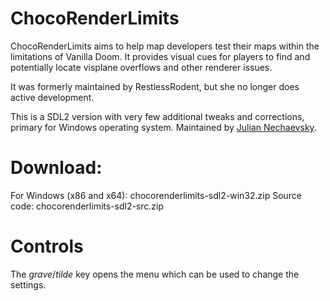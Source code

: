# ChocoRenderLimits

ChocoRenderLimits aims to help map developers test their maps within the
limitations of Vanilla Doom. It provides visual cues for players to find and
potentially locate visplane overflows and other renderer issues.

It was formerly maintained by RestlessRodent, but she no longer does active
development.

This is a SDL2 version with very few additional tweaks and corrections, primary 
for Windows operating system. Maintained by [Julian Nechaevsky](http://jnechaevsky.users.sourceforge.net/author.html).

# Download:

For Windows (x86 and x64): chocorenderlimits-sdl2-win32.zip
Source code: chocorenderlimits-sdl2-src.zip

# Controls

The _grave_/_tilde_ key opens the menu which can be used to change the
settings.

